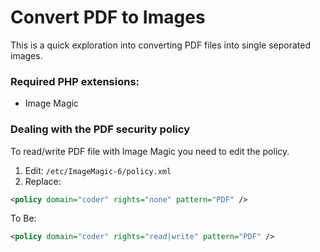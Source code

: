 # Convert PDF to Images

This is a quick exploration into converting PDF files into single seporated images.

### Required PHP extensions:
* Image Magic

### Dealing with the PDF security policy
To read/write PDF file with Image Magic you need to edit the policy.

1. Edit: `/etc/ImageMagic-6/policy.xml`
2. Replace: 
```XML
<policy domain="coder" rights="none" pattern="PDF" />
```
To Be:
```XML
<policy domain="coder" rights="read|write" pattern="PDF" />
```